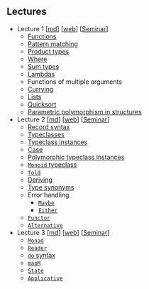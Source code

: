 ## Lectures

- Lecture 1 [[md](https://github.com/ikoHSE/sc-lectures/blob/master/1.md)] [[web](https://ikohse.github.io/sc-lectures/1.html)] [[Seminar](https://github.com/ikoHSE/sc-task-1)]
  - [Functions](http://learnyouahaskell.com/starting-out#babys-first-functions)
  - [Pattern matching](http://learnyouahaskell.com/syntax-in-functions#pattern-matching)
  - [Product types](http://learnyouahaskell.com/making-our-own-types-and-typeclasses#algebraic-data-types)
  - [Where](http://learnyouahaskell.com/syntax-in-functions#where)
  - [Sum types](http://learnyouahaskell.com/making-our-own-types-and-typeclasses#algebraic-data-types)
  - [Lambdas](http://learnyouahaskell.com/higher-order-functions#lambdas)
  - Functions of multiple arguments
  - [Currying](http://learnyouahaskell.com/higher-order-functions#curried-functions)
  - [Lists](http://learnyouahaskell.com/starting-out#an-intro-to-lists)
  - [Quicksort](http://learnyouahaskell.com/recursion#quick-sort)
  - [Parametric polymorphism in structures](http://learnyouahaskell.com/making-our-own-types-and-typeclasses#type-parameters)
- Lecture 2 [[md](https://github.com/ikoHSE/sc-lectures/blob/master/2.md)] [[web](https://ikohse.github.io/sc-lectures/2.html)] [[Seminar](https://github.com/ikoHSE/sc-task-2)]
  - [Record syntax](http://learnyouahaskell.com/making-our-own-types-and-typeclasses#record-syntax)
  - [Typeclasses](http://learnyouahaskell.com/types-and-typeclasses#typeclasses-101)
  - [Typeclass instances](http://learnyouahaskell.com/making-our-own-types-and-typeclasses#typeclasses-102)
  - [Case](http://learnyouahaskell.com/syntax-in-functions#case-expressions)
  - [Polymorphic typeclass instances](http://learnyouahaskell.com/making-our-own-types-and-typeclasses#typeclasses-102)
  - [`Monoid` typeclass](http://learnyouahaskell.com/functors-applicative-functors-and-monoids#monoids)
  - [`fold`](http://learnyouahaskell.com/higher-order-functions#folds)
  - [Deriving](http://learnyouahaskell.com/making-our-own-types-and-typeclasses#derived-instances)
  - [Type synonyms](http://learnyouahaskell.com/making-our-own-types-and-typeclasses#type-synonyms)
  - Error handling
    - [`Maybe`](https://hackage.haskell.org/package/base-4.12.0.0/docs/Data-Maybe.html#t:Maybe)
    - [`Either`](https://hackage.haskell.org/package/base-4.12.0.0/docs/Data-Either.html#t:Either)
  - [`Functor`](http://learnyouahaskell.com/functors-applicative-functors-and-monoids#functors-redux)
  - [`Alternative`](https://hackage.haskell.org/package/base-4.12.0.0/docs/Control-Applicative.html#t:Alternative)
- Lecture 3 [[md](https://github.com/ikoHSE/sc-lectures/blob/master/3.md)] [[web](https://ikohse.github.io/sc-lectures/3.html)] [[Seminar](https://github.com/ikoHSE/sc-task-3)]
  - [`Monad`](http://www.learnyouahaskell.com/a-fistful-of-monads)
  - [`Reader`](http://learnyouahaskell.com/for-a-few-monads-more#reader)
  - [`do` syntax](https://en.wikibooks.org/wiki/Haskell/do_notation#Translating_the_bind_operator)
  - [`mapM`](https://hackage.haskell.org/package/base-4.12.0.0/docs/Control-Monad.html#v:mapM)
  - [`State`](https://wiki.haskell.org/State_Monad)
  - [`Applicative`](http://learnyouahaskell.com/functors-applicative-functors-and-monoids#applicative-functors)
